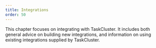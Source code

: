 ```yaml
---
title: Integrations
order: 50
---
```


This chapter focuses on integrating with TaskCluster.  It includes both general
advice on building new integrations, and information on using existing integrations
supplied by TaskCluster.
